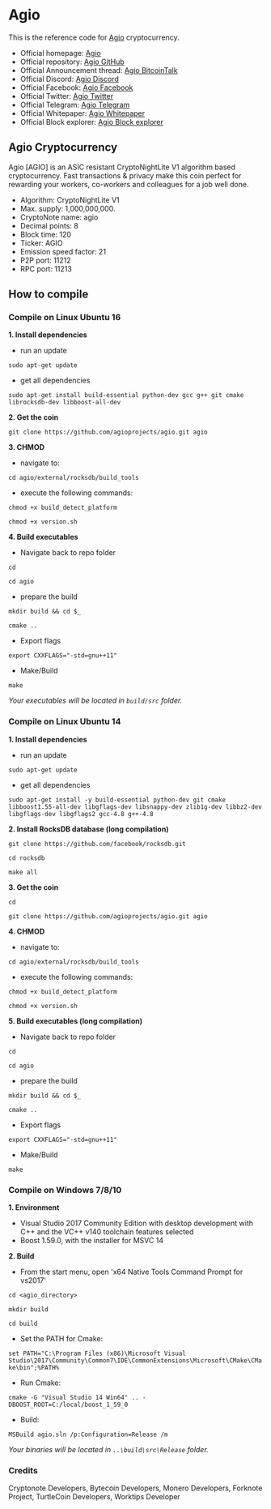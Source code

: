 # Agio

This is the reference code for [Agio](https://) cryptocurrency.

* Official homepage: [Agio](http://)
* Official repository: [Agio GitHub](https://github.com/agioprojects/agio)
* Official Announcement thread: [Agio BitcoinTalk](https://)
* Official Discord: [Agio Discord](https://discord.gg/)
* Official Facebook: [Agio Facebook](https://www.facebook.com/)
* Official Twitter: [Agio Twitter](https://twitter.com/)
* Official Telegram: [Agio Telegram](https://t.me/joinchat/)
* Official Whitepaper: [Agio Whitepaper](http://)
* Official Block explorer: [Agio Block explorer](http://)


## Agio Cryptocurrency

Agio [AGIO] is an ASIC resistant CryptoNightLite V1 algorithm based cryptocurrency. Fast transactions & privacy make this coin perfect for rewarding your workers, co-workers and colleagues for a job well done.

- Algorithm: CryptoNightLite V1
- Max. supply: 1,000,000,000.
- CryptoNote name: agio
- Decimal points: 8
- Block time: 120
- Ticker: AGIO
- Emission speed factor: 21
- P2P port: 11212
- RPC port: 11213

## How to compile

### Compile on Linux Ubuntu 16

**1. Install dependencies**

- run an update

``
sudo apt-get update
``

- get all dependencies

``
sudo apt-get install build-essential python-dev gcc g++ git cmake librocksdb-dev libboost-all-dev
``

**2. Get the coin**

``
git clone https://github.com/agioprojects/agio.git agio
``

**3. CHMOD**

- navigate to:

``
cd agio/external/rocksdb/build_tools
``

- execute the following commands:

``
chmod +x build_detect_platform
``

``
chmod +x version.sh
``

**4. Build executables**

- Navigate back to repo folder 

``
cd
``

``
cd agio
``

- prepare the build

``
mkdir build && cd $_
``

``
cmake ..
``

- Export flags

``
export CXXFLAGS="-std=gnu++11"
``

- Make/Build

``
make
``

_Your executables will be located in `build/src` folder._


### Compile on Linux Ubuntu 14

**1. Install dependencies**

- run an update

``
sudo apt-get update
``

- get all dependencies

``
sudo apt-get install -y build-essential python-dev git cmake libboost1.55-all-dev libgflags-dev libsnappy-dev zlib1g-dev libbz2-dev libgflags-dev libgflags2 gcc-4.8 g++-4.8
``

**2. Install RocksDB database (long compilation)**

``
git clone https://github.com/facebook/rocksdb.git
``

``
cd rocksdb
``

``
make all
``

**3. Get the coin**

``
cd
``

``
git clone https://github.com/agioprojects/agio.git agio
``

**4. CHMOD**

- navigate to:

``
cd agio/external/rocksdb/build_tools
``

- execute the following commands:

``
chmod +x build_detect_platform
``

``
chmod +x version.sh
``

**5. Build executables (long compilation)**

- Navigate back to repo folder 

``
cd
``

``
cd agio
``

- prepare the build

``
mkdir build && cd $_
``

``
cmake ..
``

- Export flags

``
export CXXFLAGS="-std=gnu++11"
``

- Make/Build

``
make
``

### Compile on Windows 7/8/10

**1. Environment**

- Visual Studio 2017 Community Edition with desktop development with C++ and the VC++ v140 toolchain features selected
- Boost 1.59.0, with the installer for MSVC 14

**2. Build**

- From the start menu, open 'x64 Native Tools Command Prompt for vs2017'


``
cd <agio_directory>
``

``
mkdir build
``

``
cd build
``


-  Set the PATH for Cmake:

``
set PATH="C:\Program Files (x86)\Microsoft Visual Studio\2017\Community\Common7\IDE\CommonExtensions\Microsoft\CMake\CMake\bin";%PATH%
``

- Run Cmake:

``
cmake -G "Visual Studio 14 Win64" .. -DBOOST_ROOT=C:/local/boost_1_59_0
``

- Build:

``
MSBuild agio.sln /p:Configuration=Release /m
``

_Your binaries  will be located in `..\build\src\Release` folder._


### Credits
Cryptonote Developers, Bytecoin Developers, Monero Developers, Forknote Project, TurtleCoin Developers, Worktips Developer
